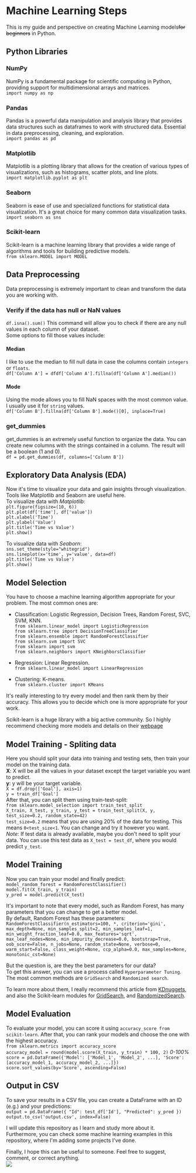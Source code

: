 # Machine Learning Steps

This is my guide and perspective on creating Machine Learning models~~for beginners~~ in Python.  

## Python Libraries
### NumPy
  NumPy is a fundamental package for scientific computing in Python, providing support for multidimensional arrays and matrices.  
  `import numpy as np`
### Pandas
  Pandas is a powerful data manipulation and analysis library that provides data structures such as dataframes to work with structured data. Essential in data preprocessing, cleaning, and exploration.  
  `import pandas as pd`
### Matplotlib
  Matplotlib is a plotting library that allows for the creation of various types of visualizations, such as histograms, scatter plots, and line plots.  
  `import matplotlib.pyplot as plt`
### Seaborn
Seaborn is ease of use and specialized functions for statistical data visualization. It's a great choice for many common data visualization tasks.  
  `import seaborn as sns`
### Scikit-learn
  Scikit-learn is a machine learning library that provides a wide range of algorithms and tools for building predictive models.  
  `from sklearn.MODEL import MODEL`
  
## Data Preprocessing
Data preprocessing is extremely important to clean and transform the data you are working with.  

### Verify if the data has null or NaN values
`df.isna().sum()` This command will allow you to check if there are any null values in each column of your dataset.  
Some options to fill those values include:  
#### Median  
I like to use the median to fill null data in case the columns contain `integers` or `floats`.  
`df['Column A'] = dfdf['Column A'].fillna(df['Column A'].median())`  
#### Mode
Using the mode allows you to fill NaN spaces with the most common value. I usually use it for `string` values.  
`df['Column B'].fillna(df['Column B'].mode()[0], inplace=True)`  

### get_dummies  
get_dummies is an extremely useful function to organize the data. You can create new columns with the strings contained in a column. The result will be a boolean (1 and 0).  
`df = pd.get_dummies(df, columns=['Column B'])`  

## Exploratory Data Analysis (EDA)
Now it's time to visualize your data and gain insights through visualization. Tools like Matplotlib and Seaborn are useful here.    
To visualize data with *Matplotlib*:  
`plt.figure(figsize=(10, 6))`  
`plt.plot(df['time'], df['value'])`  
`plt.xlabel('Time')`  
`plt.ylabel('Value')`  
`plt.title('Time vs Value')`  
`plt.show()`     

To visualize data with *Seaborn*:  
`sns.set_theme(style="whitegrid")`  
`sns.lineplot(x='time', y='value', data=df)`  
`plt.title('Time vs Value')`  
`plt.show()`  

## Model Selection
You have to choose a machine learning algorithm appropriate for your problem. The most common ones are:  
- Classification: Logistic Regression, Decision Trees, Random Forest, SVC, SVM, KNN.  
  `from sklearn.linear_model import LogisticRegression`  
  `from sklearn.tree import DecisionTreeClassifier`  
  `from sklearn.ensemble import RandomForestClassifier`  
  `from sklearn.svm import SVC`  
  `from sklearn import svm`  
  `from sklearn.neighbors import KNeighborsClassifier`  

- Regression: Linear Regression.  
  `from sklearn.linear_model import LinearRegression`  
  
- Clustering: K-means.  
    `from sklearn.cluster import KMeans`  
  
It's really interesting to try every model and then rank them by their accuracy. This allows you to decide which one is more appropriate for your work. 
  
Scikit-learn is a huge library with a big active community. So I highly recommend checking more models and details on their [webpage](https://scikit-learn.org/stable/supervised_learning.html)

## Model Training - Spliting data  
Here you should split your data into training and testing sets, then train your model on the training data.    
**X**: X will be all the values in your dataset except the target variable you want to predict.    
**y**: y will be your target variable.    
`X = df.drop(['Goal'], axis=1)`  
`y = train_df['Goal']`  
After that, you can split them using train-test-split:    
`from sklearn.model_selection import train_test_split`  
`X_train, X_test, y_train, y_test = train_test_split(X, y, test_size=0.2, random_state=42)`  
`test_size=0.2` means that you are using 20% of the data for testing. This means  `0<test_size<1`. You can change and try it however you want.    
*Note*: If test data is already available, maybe you don't need to split your data. You can use this test data as `X_test = test_df`, where you would predict `y_test`.  

## Model Training
Now you can train your model and finally predict:    
`model_random_forest = RandomForestClassifier()`  
`model.fit(X_train, y_train)`  
`y_pred = model.predict(X_test)`  

It's important to note that every model, such as Random Forest, has many parameters that you can change to get a better model.  
By default, Random Forest has these parameters:    
`RandomForestClassifier(n_estimators=100, *, criterion='gini', max_depth=None, min_samples_split=2, min_samples_leaf=1, min_weight_fraction_leaf=0.0, max_features='sqrt', max_leaf_nodes=None, min_impurity_decrease=0.0, bootstrap=True, oob_score=False, n_jobs=None, random_state=None, verbose=0, warm_start=False, class_weight=None, ccp_alpha=0.0, max_samples=None, monotonic_cst=None)`  

But the question is, are they the best parameters for our data?  
To get this answer, you can use a process called `Hyperparameter Tuning`. The most common methods are `GridSearch` and `Randomized search`.  

To learn more about them, I really recommend this article from [KDnuggets](https://www.kdnuggets.com/hyperparameter-tuning-gridsearchcv-and-randomizedsearchcv-explained), and also the Scikit-learn modules for [GridSearch](https://scikit-learn.org/stable/modules/generated/sklearn.model_selection.GridSearchCV.html), and [RandomizedSearch](https://scikit-learn.org/stable/modules/generated/sklearn.model_selection.RandomizedSearchCV.html).  

## Model Evaluation
To evaluate your model, you can score it using `accuracy_score from scikit-learn`. After that, you can rank your models and choose the one with the highest accuracy.  
`from sklearn.metrics import accuracy_score`  
`accuracy_model = round(model.score(X_train, y_train) * 100, 2)` *0-100%*  
`score = pd.DataFrame({'Model': ['Model_1', 'Model_2', ...],
                       'Score': [accuracy_model_1, accuracy_model_2, ...]})`
`score.sort_values(by='Score', ascending=False)`

## Output in CSV
To save your results in a CSV file, you can create a DataFrame with an ID (e.g.) and your predictions:  
`output = pd.DataFrame({
        "Id": test_df['Id'],
        "Predicted": y_pred
    })`  
`output.to_csv('output.csv', index=False)`

I will update this repository as I learn and study more about it.  
Furthermore, you can check some machine learning examples in this repository, where I'm adding some projects I've done.  

Finally, I hope this can be useful to someone. Feel free to suggest, comment, or correct anything.  
![](https://i.pinimg.com/originals/e7/92/45/e792455c05cd8199d903432c24020cf2.gif)
 



